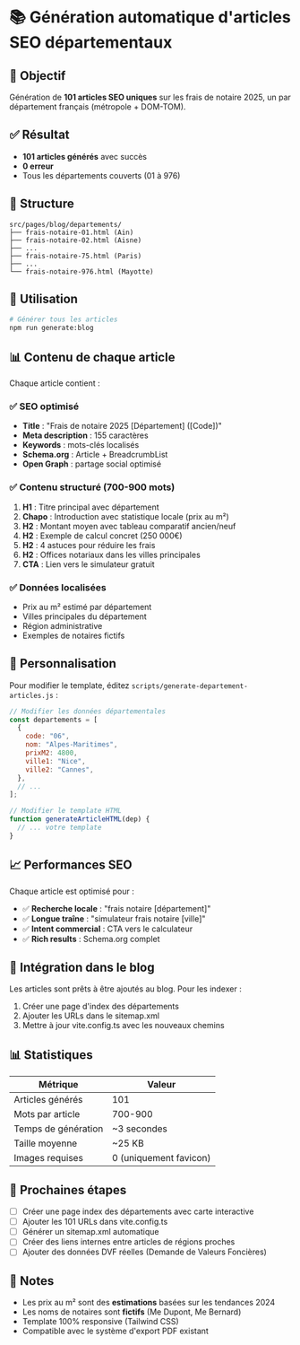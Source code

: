 # 📚 Génération automatique d'articles SEO départementaux

## 🎯 Objectif

Génération de **101 articles SEO uniques** sur les frais de notaire 2025, un par département français (métropole + DOM-TOM).

## ✅ Résultat

- **101 articles générés** avec succès
- **0 erreur**
- Tous les départements couverts (01 à 976)

## 📁 Structure

```
src/pages/blog/departements/
├── frais-notaire-01.html (Ain)
├── frais-notaire-02.html (Aisne)
├── ...
├── frais-notaire-75.html (Paris)
├── ...
└── frais-notaire-976.html (Mayotte)
```

## 🚀 Utilisation

```bash
# Générer tous les articles
npm run generate:blog
```

## 📊 Contenu de chaque article

Chaque article contient :

### ✅ SEO optimisé

- **Title** : "Frais de notaire 2025 [Département] ([Code])"
- **Meta description** : 155 caractères
- **Keywords** : mots-clés localisés
- **Schema.org** : Article + BreadcrumbList
- **Open Graph** : partage social optimisé

### ✅ Contenu structuré (700-900 mots)

1. **H1** : Titre principal avec département
2. **Chapo** : Introduction avec statistique locale (prix au m²)
3. **H2** : Montant moyen avec tableau comparatif ancien/neuf
4. **H2** : Exemple de calcul concret (250 000€)
5. **H2** : 4 astuces pour réduire les frais
6. **H2** : Offices notariaux dans les villes principales
7. **CTA** : Lien vers le simulateur gratuit

### ✅ Données localisées

- Prix au m² estimé par département
- Villes principales du département
- Région administrative
- Exemples de notaires fictifs

## 🔧 Personnalisation

Pour modifier le template, éditez `scripts/generate-departement-articles.js` :

```javascript
// Modifier les données départementales
const departements = [
  {
    code: "06",
    nom: "Alpes-Maritimes",
    prixM2: 4800,
    ville1: "Nice",
    ville2: "Cannes",
  },
  // ...
];

// Modifier le template HTML
function generateArticleHTML(dep) {
  // ... votre template
}
```

## 📈 Performances SEO

Chaque article est optimisé pour :

- ✅ **Recherche locale** : "frais notaire [département]"
- ✅ **Longue traîne** : "simulateur frais notaire [ville]"
- ✅ **Intent commercial** : CTA vers le calculateur
- ✅ **Rich results** : Schema.org complet

## 🎨 Intégration dans le blog

Les articles sont prêts à être ajoutés au blog. Pour les indexer :

1. Créer une page d'index des départements
2. Ajouter les URLs dans le sitemap.xml
3. Mettre à jour vite.config.ts avec les nouveaux chemins

## 📊 Statistiques

| Métrique            | Valeur                 |
| ------------------- | ---------------------- |
| Articles générés    | 101                    |
| Mots par article    | 700-900                |
| Temps de génération | ~3 secondes            |
| Taille moyenne      | ~25 KB                 |
| Images requises     | 0 (uniquement favicon) |

## 🔮 Prochaines étapes

- [ ] Créer une page index des départements avec carte interactive
- [ ] Ajouter les 101 URLs dans vite.config.ts
- [ ] Générer un sitemap.xml automatique
- [ ] Créer des liens internes entre articles de régions proches
- [ ] Ajouter des données DVF réelles (Demande de Valeurs Foncières)

## 📝 Notes

- Les prix au m² sont des **estimations** basées sur les tendances 2024
- Les noms de notaires sont **fictifs** (Me Dupont, Me Bernard)
- Template 100% responsive (Tailwind CSS)
- Compatible avec le système d'export PDF existant
